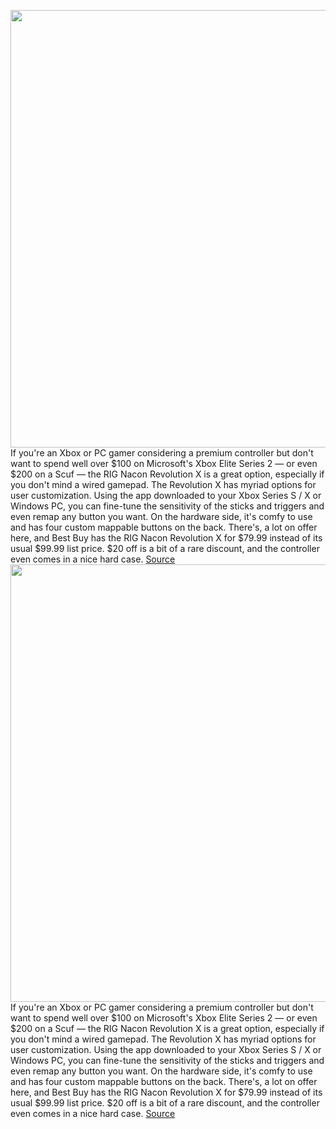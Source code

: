 <img src='https://cdn.vox-cdn.com/thumbor/m0v-FJGTxRtSPnQW1kEP97aWeyU=/0x0:3456x2304/1200x800/filters:focal(1452x876:2004x1428)/cdn.vox-cdn.com/uploads/chorus_image/image/70776252/rig_nacon_revolution_X_lifestyle.5.jpeg' width='700px' /><br/>
If you're an Xbox or PC gamer considering a premium controller but don't want to spend well over $100 on Microsoft's Xbox Elite Series 2 — or even $200 on a Scuf — the RIG Nacon Revolution X is a great option, especially if you don't mind a wired gamepad. The Revolution X has myriad options for user customization. Using the app downloaded to your Xbox Series S / X or Windows PC, you can fine-tune the sensitivity of the sticks and triggers and even remap any button you want. On the hardware side, it's comfy to use and has four custom mappable buttons on the back. There's, a lot on offer here, and Best Buy has the RIG Nacon Revolution X for $79.99 instead of its usual $99.99 list price. $20 off is a bit of a rare discount, and the controller even comes in a nice hard case.
<a href='https://www.theverge.com/2022/4/21/23034520/apple-ipad-air-rig-nacon-revolution-x-sony-earbuds-wf1000xm4-refurbished-chromebook-deal-sale'> Source <a/><img src='https://cdn.vox-cdn.com/thumbor/m0v-FJGTxRtSPnQW1kEP97aWeyU=/0x0:3456x2304/1200x800/filters:focal(1452x876:2004x1428)/cdn.vox-cdn.com/uploads/chorus_image/image/70776252/rig_nacon_revolution_X_lifestyle.5.jpeg' width='700px' /><br/>
If you're an Xbox or PC gamer considering a premium controller but don't want to spend well over $100 on Microsoft's Xbox Elite Series 2 — or even $200 on a Scuf — the RIG Nacon Revolution X is a great option, especially if you don't mind a wired gamepad. The Revolution X has myriad options for user customization. Using the app downloaded to your Xbox Series S / X or Windows PC, you can fine-tune the sensitivity of the sticks and triggers and even remap any button you want. On the hardware side, it's comfy to use and has four custom mappable buttons on the back. There's, a lot on offer here, and Best Buy has the RIG Nacon Revolution X for $79.99 instead of its usual $99.99 list price. $20 off is a bit of a rare discount, and the controller even comes in a nice hard case.
<a href='https://www.theverge.com/2022/4/21/23034520/apple-ipad-air-rig-nacon-revolution-x-sony-earbuds-wf1000xm4-refurbished-chromebook-deal-sale'> Source <a/>